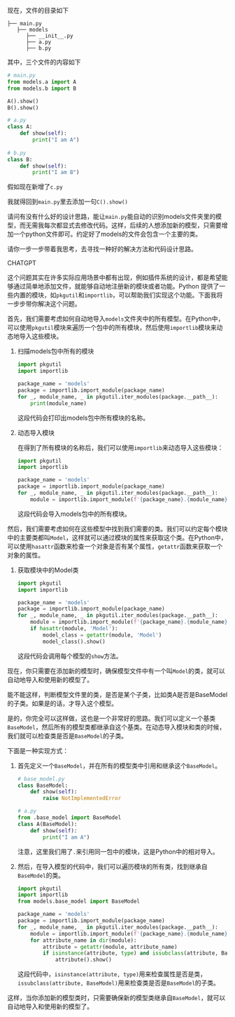 现在，文件的目录如下

```
├── main.py
   ├── models
      ├── __init__.py
      ├── a.py
      ├── b.py
```

其中，三个文件的内容如下

```python
# main.py
from models.a import A
from models.b import B

A().show()
B().show()

# a.py
class A:
    def show(self):
        print("I am A")
        
# b.py
class B:
    def show(self):
        print("I am B")

```

假如现在新增了`c.py`

我就得回到`main.py`里去添加一句`C().show()`

请问有没有什么好的设计思路，能让`main.py`能自动的识别models文件夹里的模型，而无需我每次都显式去修改代码。这样，后续的人想添加新的模型，只需要增加一个python文件即可。约定好了models的文件会包含一个主要的类。

请你一步一步带着我思考，去寻找一种好的解决方法和代码设计思路。



CHATGPT

这个问题其实在许多实际应用场景中都有出现，例如插件系统的设计，都是希望能够通过简单地添加文件，就能够自动地注册新的模块或者功能。Python 提供了一些内置的模块，如`pkgutil`和`importlib`，可以帮助我们实现这个功能。下面我将一步步带你解决这个问题。

首先，我们需要考虑如何自动地导入`models`文件夹中的所有模型。在Python中，可以使用`pkgutil`模块来遍历一个包中的所有模块，然后使用`importlib`模块来动态地导入这些模块。

1. 扫描models包中所有的模块
   ```python
   import pkgutil
   import importlib
   
   package_name = 'models'
   package = importlib.import_module(package_name)
   for _, module_name, _ in pkgutil.iter_modules(package.__path__):
       print(module_name)
   ```
   这段代码会打印出models包中所有模块的名称。

2. 动态导入模块

   在得到了所有模块的名称后，我们可以使用`importlib`来动态导入这些模块：

   ```python
   import pkgutil
   import importlib
   
   package_name = 'models'
   package = importlib.import_module(package_name)
   for _, module_name, _ in pkgutil.iter_modules(package.__path__):
       module = importlib.import_module(f'{package_name}.{module_name}')
   ```
   这段代码会导入models包中的所有模块。

然后，我们需要考虑如何在这些模型中找到我们需要的类。我们可以约定每个模块中的主要类都叫`Model`，这样就可以通过模块的属性来获取这个类。在Python中，可以使用`hasattr`函数来检查一个对象是否有某个属性，`getattr`函数来获取一个对象的属性。

1. 获取模块中的Model类

   ```python
   import pkgutil
   import importlib
   
   package_name = 'models'
   package = importlib.import_module(package_name)
   for _, module_name, _ in pkgutil.iter_modules(package.__path__):
       module = importlib.import_module(f'{package_name}.{module_name}')
       if hasattr(module, 'Model'):
           model_class = getattr(module, 'Model')
           model_class().show()
   ```
   这段代码会调用每个模型的`show`方法。

现在，你只需要在添加新的模型时，确保模型文件中有一个叫`Model`的类，就可以自动地导入和使用新的模型了。



能不能这样，判断模型文件里的类，是否是某个子类，比如类A是否是BaseModel的子类。如果是的话，才导入这个模型。



是的，你完全可以这样做，这也是一个非常好的思路。我们可以定义一个基类`BaseModel`，然后所有的模型类都继承自这个基类。在动态导入模块和类的时候，我们就可以检查类是否是`BaseModel`的子类。

下面是一种实现方式：

1. 首先定义一个`BaseModel`，并在所有的模型类中引用和继承这个`BaseModel`。
   ```python
   # base_model.py
   class BaseModel:
       def show(self):
           raise NotImplementedError
   ```

   ```python
   # a.py
   from .base_model import BaseModel
   class A(BaseModel):
       def show(self):
           print("I am A")
   ```
   注意，这里我们用了`.`来引用同一包中的模块，这是Python中的相对导入。

2. 然后，在导入模型的代码中，我们可以遍历模块的所有类，找到继承自`BaseModel`的类。

   ```python
   import pkgutil
   import importlib
   from models.base_model import BaseModel
   
   package_name = 'models'
   package = importlib.import_module(package_name)
   for _, module_name, _ in pkgutil.iter_modules(package.__path__):
       module = importlib.import_module(f'{package_name}.{module_name}')
       for attribute_name in dir(module):
           attribute = getattr(module, attribute_name)
           if isinstance(attribute, type) and issubclass(attribute, BaseModel):
               attribute().show()
   ```
   这段代码中，`isinstance(attribute, type)`用来检查属性是否是类，`issubclass(attribute, BaseModel)`用来检查类是否是`BaseModel`的子类。

这样，当你添加新的模型类时，只需要确保新的模型类继承自`BaseModel`，就可以自动地导入和使用新的模型了。